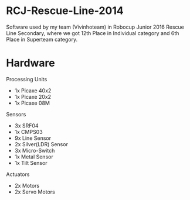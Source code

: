 # RCJ-Rescue-Line-2014
Software used by my team (Vivinhoteam) in Robocup Junior 2016 Rescue Line Secondary, where we got 12th Place in Individual category and 6th Place in Superteam category.

# Hardware

Processing Units

* 1x Picaxe 40x2
* 1x Picaxe 20x2
* 1x Picaxe 08M

Sensors

* 3x SRF04
* 1x CMPS03
* 9x Line Sensor
* 2x Silver(LDR) Sensor
* 3x Micro-Switch
* 1x Metal Sensor
* 1x Tilt Sensor

Actuators

* 2x Motors
* 2x Servo Motors 
